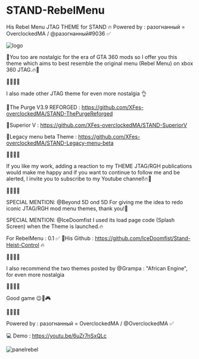 # STAND-RebelMenu
His Rebel Menu JTAG THEME for STAND 🔥 Powered by : разогнанный = OverclockedMA / @разогнанный#9036 ✅

![logo](https://user-images.githubusercontent.com/130534944/231894672-fec3d40f-a802-49ed-b664-589f19bd99e7.png)

💎You too are nostalgic for the era of GTA 360 mods so I offer you this theme which aims to best resemble the original menu 
(Rebel Menu) on xbox 360 JTAG.🔥🧨

🚧🚧🚧🚧

I also made other JTAG theme for even more nostalgia 👌

💎The Purge V3.9 REFORGED : https://github.com/XFes-overclockedMA/STAND-ThePurgeReforged

💎Superior V : https://github.com/XFes-overclockedMA/STAND-SuperiorV

💎Legacy menu beta Theme : https://github.com/XFes-overclockedMA/STAND-Legacy-menu-beta

🚧🚧🚧🚧

If you like my work, adding a reaction to my THEME JTAG/RGH publications would make me happy 
and if you want to continue to follow me and be alerted, I invite you to subscribe to my Youtube channel!🔥🧨

🚧🚧🚧🚧

SPECIAL MENTION: @Beyond 5D ond 5D For giving me the idea to redo iconic JTAG/RGH mod menu themes, thank you!💪

SPECIAL MENTION: @IceDoomfist  I used its load page code (Splash Screen) when the Theme is launched.🔥

For RebelMenu : 0.1 ✅
🌴His Github : https://github.com/IceDoomfist/Stand-Heist-Control 🔥

🚧🚧🚧🚧

I also recommend the two themes posted by @Grampa  : "African Engine", for even more nostalgia

🚧🚧🚧🚧

Good game 😉🚀🎮

🚧🚧🚧🚧

Powered by : разогнанный = OverclockedMA / @OverclockedMA ✅ 

💻 Demo : https://youtu.be/6uZr7nSxQLc

![panelrebel](https://user-images.githubusercontent.com/130534944/231894226-50b9e53c-b942-41f8-b5e1-395e80309924.png)
